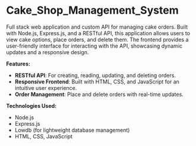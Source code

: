 # Cake_Shop_Management_System
Full stack web application and custom API for managing cake orders. Built with Node.js, Express.js, and a RESTful API, this application allows users to view cake options, place orders, and delete them. The frontend provides a user-friendly interface for interacting with the API, showcasing dynamic updates and a responsive design.

**Features:**
- **RESTful API**: For creating, reading, updating, and deleting orders.
- **Responsive Frontend**: Built with HTML, CSS, and JavaScript for an intuitive user experience.
- **Order Management**: Place and delete orders with real-time updates.

**Technologies Used:**
- Node.js
- Express.js
- Lowdb (for lightweight database management)
- HTML, CSS, JavaScript
